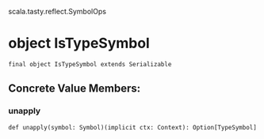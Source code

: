 scala.tasty.reflect.SymbolOps
# object IsTypeSymbol

<pre><code class="language-scala" >final object IsTypeSymbol extends Serializable</pre></code>
## Concrete Value Members:
### unapply
<pre><code class="language-scala" >def unapply(symbol: Symbol)(implicit ctx: Context): Option[TypeSymbol]</pre></code>

